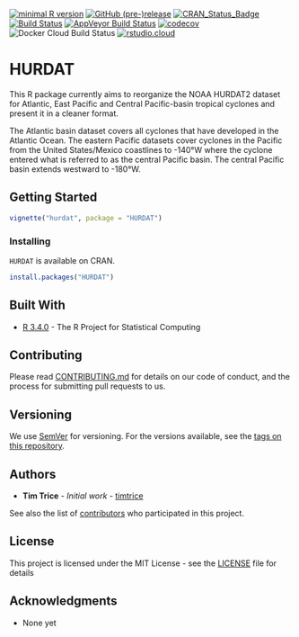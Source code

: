 
[![minimal R
version](https://img.shields.io/badge/R%3E%3D-3.5.3-6666ff.svg)](https://cran.r-project.org/)
[![GitHub
(pre-)release](https://img.shields.io/github/release/timtrice/HURDAT/all.svg)](https://github.com/timtrice/HURDAT/tags)
[![CRAN\_Status\_Badge](http://www.r-pkg.org/badges/version/HURDAT)](https://cran.r-project.org/package=HURDAT)
[![Build
Status](https://img.shields.io/travis/timtrice/HURDAT/master.svg)](https://travis-ci.org/timtrice/HURDAT)
[![AppVeyor Build
Status](https://img.shields.io/appveyor/ci/timtrice/HURDAT/master.svg)](https://ci.appveyor.com/project/timtrice/HURDAT)
[![codecov](https://codecov.io/gh/timtrice/HURDAT/branch/master/graph/badge.svg)](https://codecov.io/gh/timtrice/HURDAT)
![Docker Cloud Build
Status](https://img.shields.io/docker/cloud/build/timtrice/hurdat.svg?style=popout)
[![rstudio.cloud](https://img.shields.io/badge/launch-rstudio.cloud-yellowgreen.svg)](https://rstudio.cloud/project/413591)

# HURDAT

This R package currently aims to reorganize the NOAA HURDAT2 dataset for
Atlantic, East Pacific and Central Pacific-basin tropical cyclones and
present it in a cleaner format.

The Atlantic basin dataset covers all cyclones that have developed in
the Atlantic Ocean. The eastern Pacific datasets cover cyclones in the
Pacific from the United States/Mexico coastlines to -140°W where the
cyclone entered what is referred to as the central Pacific basin. The
central Pacific basin extends westward to -180°W.

## Getting Started

``` r
vignette("hurdat", package = "HURDAT")
```

### Installing

`HURDAT` is available on CRAN.

``` r
install.packages("HURDAT")
```

## Built With

  - [R 3.4.0](https://www.r-project.org/) - The R Project for
    Statistical Computing

## Contributing

Please read
[CONTRIBUTING.md](https://github.com/timtrice/HURDAT/blob/master/.github/CONTRIBUTING.md)
for details on our code of conduct, and the process for submitting pull
requests to us.

## Versioning

We use [SemVer](http://semver.org/) for versioning. For the versions
available, see the [tags on this
repository](https://github.com/timtrice/HURDAT/tags).

## Authors

  - **Tim Trice** - *Initial work* -
    [timtrice](https://github.com/timtrice)

See also the list of
[contributors](https://github.com/timtrice/HURDAT/contributors) who
participated in this project.

## License

This project is licensed under the MIT License - see the
[LICENSE](https://github.com/timtrice/HURDAT/blob/master/LICENSE.md)
file for details

## Acknowledgments

  - None yet
